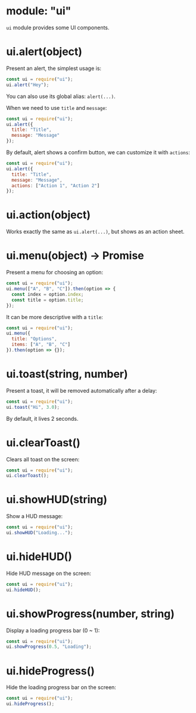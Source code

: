 # module: "ui"

`ui` module provides some UI components.

# ui.alert(object)

Present an alert, the simplest usage is:

```js
const ui = require("ui");
ui.alert("Hey");
```

You can also use its global alias: `alert(...)`.

When we need to use `title` and `message`:

```js
const ui = require("ui");
ui.alert({
  title: "Title",
  message: "Message"
});
```

By default, alert shows a confirm button, we can customize it with `actions`:

```js
const ui = require("ui");
ui.alert({
  title: "Title",
  message: "Message",
  actions: ["Action 1", "Action 2"]
});
```

# ui.action(object)

Works exactly the same as `ui.alert(...)`, but shows as an action sheet.

# ui.menu(object) -> Promise

Present a menu for choosing an option:

```js
const ui = require("ui");
ui.menu(["A", "B", "C"]).then(option => {
  const index = option.index;
  const title = option.title;
});
```

It can be more descriptive with a `title`:

```js
const ui = require("ui");
ui.menu({
  title: "Options",
  items: ["A", "B", "C"]
}).then(option => {});
```

# ui.toast(string, number)

Present a toast, it will be removed automatically after a delay:

```js
const ui = require("ui");
ui.toast("Hi", 3.0);
```

By default, it lives 2 seconds.

# ui.clearToast()

Clears all toast on the screen:

```js
const ui = require("ui");
ui.clearToast();
```

# ui.showHUD(string)

Show a HUD message:

```js
const ui = require("ui");
ui.showHUD("Loading...");
```

# ui.hideHUD()

Hide HUD message on the screen:

```js
const ui = require("ui");
ui.hideHUD();
```

# ui.showProgress(number, string)

Display a loading progress bar (0 ~ 1):

```js
const ui = require("ui");
ui.showProgress(0.5, "Loading");
```

# ui.hideProgress()

Hide the loading progress bar on the screen:

```js
const ui = require("ui");
ui.hideProgress();
```